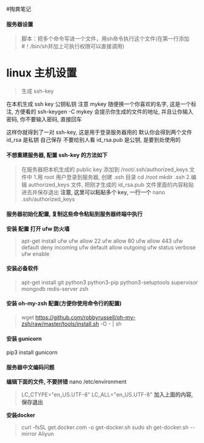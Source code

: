 #掏粪笔记

#### 服务器设置
> 脚本：把多个命令写进一个文件，用sh命令执行这个文件(在第一行添加#！/bin/sh并加上可执行权限可以直接调用)

# linux 主机设置

> 生成 ssh-key

在本机生成 ssh key 公钥私钥
注意  mykey 随便换一个你喜欢的名字, 这是一个标注, 方便看的  ssh-keygen -C mykey
会提示你生成的文件的地址, 并且让你输入密码, 你不要输入密码, 直接回车

这样你就得到了一对 ssh-key, 这是用于登录服务器用的
默认你会得到两个文件
id_rsa 是私钥 自己保存 不要给别人看
id_rsa.pub 是公钥, 是要到处使用的


#### 不想重建服务器, 配置 ssh-key 的方法如下
> 在服务器把本机生成的 public key 添加到 /root/.ssh/authorized_keys 文件中
> 1.用 root 用户登录到服务器, 创建 .ssh 目录
cd /root
mkdir .ssh
> 2.编辑 authorized_keys 文件, 把刚才生成的 id_rsa.pub 文件里面的内容粘贴进去并保存退出
 **注意, 这里可以粘贴多个 key, 一行一个**
nano .ssh/authorized_keys

#### 服务器初始化配置, 复制这些命令粘贴到服务器终端中执行

**安装 配置 打开 ufw 防火墙**
>apt-get install ufw
ufw allow 22
ufw allow 80
ufw allow 443
ufw default deny incoming
ufw default allow outgoing
ufw status verbose  
ufw enable


#### 安装必备软件
>apt-get install git python3 python3-pip python3-setuptools supervisor mongodb redis-server zsh
#### 安装 oh-my-zsh 配置(方便你使用命令行的配置)
>wget https://github.com/robbyrussell/oh-my-zsh/raw/master/tools/install.sh -O - | sh

#### 安装 gunicorn
pip3 install gunicorn



#### 服务器中文编码问题

**编辑下面的文件, 不要拼错**
nano /etc/environment

>LC_CTYPE="en_US.UTF-8"
LC_ALL="en_US.UTF-8"
**加入上面的内容, 保存退出**

**安装docker** 
>curl -fsSL get.docker.com -o get-docker.sh
>sudo sh get-docker.sh --mirror Aliyun
